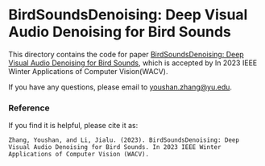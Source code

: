 # BirdSoundsDenoising: Deep Visual Audio Denoising for Bird Sounds

This directory contains the code for paper [BirdSoundsDenoising: Deep Visual Audio Denoising for Bird Sounds](http://openaccess.thecvf.com/), which is accepted by In 2023 IEEE Winter Applications of Computer Vision(WACV).


If you have any questions, please email to youshan.zhang@yu.edu.
### Reference

If you find it is helpful, please cite it as:

`
Zhang, Youshan, and Li, Jialu. (2023). BirdSoundsDenoising: Deep Visual Audio Denoising for Bird Sounds. In 2023 IEEE Winter Applications of Computer Vision (WACV).
`
